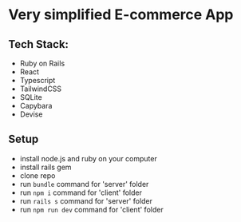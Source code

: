 # Very simplified E-commerce App

## Tech Stack:
* Ruby on Rails
* React
* Typescript
* TailwindCSS
* SQLite
* Capybara
* Devise

## Setup
* install node.js and ruby on your computer
* install rails gem
* clone repo
* run ``` bundle ``` command for 'server' folder
* run ``` npm i ``` command for 'client' folder
* run ``` rails s ``` command for 'server' folder
* run ``` npm run dev ``` command for 'client' folder
